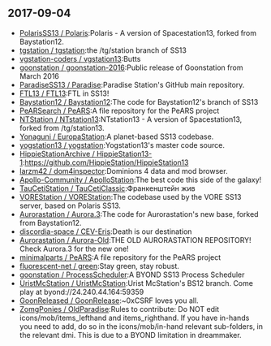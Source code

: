## 2017-09-04

* [PolarisSS13 / Polaris](https://github.com/PolarisSS13/Polaris):Polaris - A version of Spacestation13, forked from Baystation12.
* [tgstation / tgstation](https://github.com/tgstation/tgstation):the /tg/station branch of SS13
* [vgstation-coders / vgstation13](https://github.com/vgstation-coders/vgstation13):Butts
* [goonstation / goonstation-2016](https://github.com/goonstation/goonstation-2016):Public release of Goonstation from March 2016
* [ParadiseSS13 / Paradise](https://github.com/ParadiseSS13/Paradise):Paradise Station's GitHub main repository.
* [FTL13 / FTL13](https://github.com/FTL13/FTL13):FTL in SS13!
* [Baystation12 / Baystation12](https://github.com/Baystation12/Baystation12):The code for Baystation12's branch of SS13
* [PeARSearch / PeARS](https://github.com/PeARSearch/PeARS):A file repository for the PeARS project
* [NTStation / NTstation13](https://github.com/NTStation/NTstation13):NTstation13 - A version of Spacestation13, forked from /tg/station13.
* [Yonaguni / EuropaStation](https://github.com/Yonaguni/EuropaStation):A planet-based SS13 codebase.
* [yogstation13 / yogstation](https://github.com/yogstation13/yogstation):Yogstation13's master code source.
* [HippieStationArchive / HippieStation13-1](https://github.com/HippieStationArchive/HippieStation13-1):https://github.com/HippieStation/HippieStation13
* [larzm42 / dom4inspector](https://github.com/larzm42/dom4inspector):Dominions 4 data and mod browser.
* [Apollo-Community / ApolloStation](https://github.com/Apollo-Community/ApolloStation):The best code this side of the galaxy!
* [TauCetiStation / TauCetiClassic](https://github.com/TauCetiStation/TauCetiClassic):Франкенштейн жив
* [VOREStation / VOREStation](https://github.com/VOREStation/VOREStation):The codebase used by the VORE SS13 server, based on Polaris SS13.
* [Aurorastation / Aurora.3](https://github.com/Aurorastation/Aurora.3):The code for Aurorastation's new base, forked from Baystation12.
* [discordia-space / CEV-Eris](https://github.com/discordia-space/CEV-Eris):Death is our destination
* [Aurorastation / Aurora-Old](https://github.com/Aurorastation/Aurora-Old):THE OLD AURORASTATION REPOSITORY! Check Aurora.3 for the new one!
* [minimalparts / PeARS](https://github.com/minimalparts/PeARS):A file repository for the PeARS project
* [fluorescent-net / green](https://github.com/fluorescent-net/green):Stay green, stay robust.
* [goonstation / ProcessScheduler](https://github.com/goonstation/ProcessScheduler):A BYOND SS13 Process Scheduler
* [UristMcStation / UristMcStation](https://github.com/UristMcStation/UristMcStation):Urist McStation's BS12 branch. Come play at byond://24.240.44.164:59359
* [GoonReleased / GoonRelease](https://github.com/GoonReleased/GoonRelease):~0xCSRF loves you all.
* [ZomgPonies / OldParadise](https://github.com/ZomgPonies/OldParadise):Rules to contribute: Do NOT edit icons/mob/items_lefthand and items_righthand. If you have in-hands you need to add, do so in the icons/mob/in-hand relevant sub-folders, in the relevant dmi. This is due to a BYOND limitation in dreammaker.
